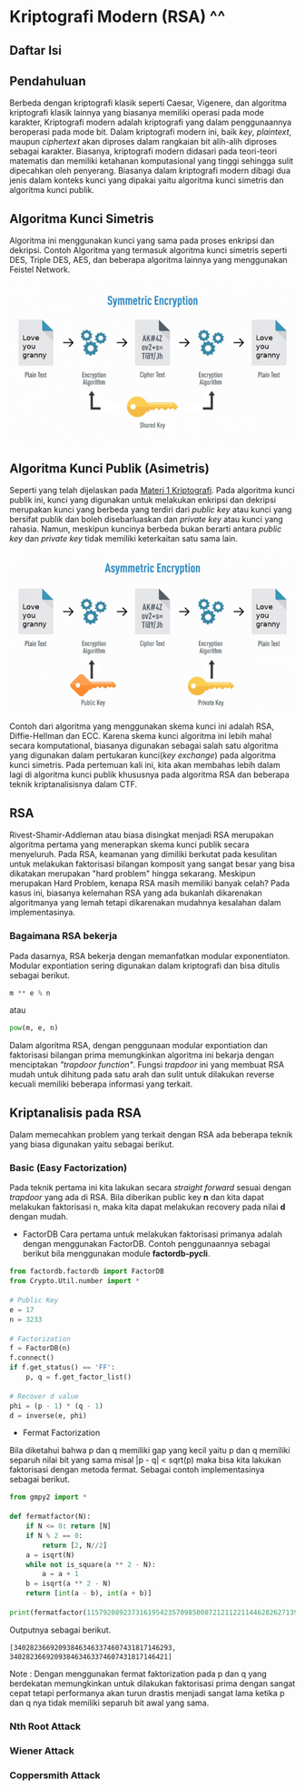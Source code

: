 # Kriptografi Modern (RSA) ^^

## **Daftar Isi**

## Pendahuluan

Berbeda dengan kriptografi klasik seperti Caesar, Vigenere, dan algoritma kriptografi klasik lainnya yang biasanya memiliki operasi pada mode karakter, Kriptografi modern adalah kriptografi yang dalam penggunaannya beroperasi pada mode bit. Dalam kriptografi modern ini, baik *key*, *plaintext*, maupun *ciphertext* akan diproses dalam rangkaian bit alih-alih diproses sebagai karakter. Biasanya, kriptografi modern didasari pada teori-teori matematis dan memiliki ketahanan komputasional yang tinggi sehingga sulit dipecahkan oleh penyerang. Biasanya dalam kriptografi modern dibagi dua jenis dalam konteks kunci yang dipakai yaitu algoritma kunci simetris dan algoritma kunci publik.

## Algoritma Kunci Simetris

Algoritma ini menggunakan kunci yang sama pada proses enkripsi dan dekripsi. Contoh Algoritma yang termasuk algoritma kunci simetris seperti DES, Triple DES, AES, dan beberapa algoritma lainnya yang menggunakan Feistel Network.

![kunci-simetris](./resource/kunci-simetris.png)

## Algoritma Kunci Publik (Asimetris)

Seperti yang telah dijelaskan pada [Materi 1 Kriptografi](../../Pertemuan%201/Materi1-Kriptografi/Readme.md). Pada algoritma kunci publik ini, kunci yang digunakan untuk melakukan enkripsi dan dekripsi merupakan kunci yang berbeda yang terdiri dari *public key* atau kunci yang bersifat publik dan boleh disebarluaskan dan *private key* atau kunci yang rahasia. Namun, meskipun kuncinya berbeda bukan berarti antara *public key* dan *private key* tidak memiliki keterkaitan satu sama lain.

![kunci-asimetris](./resource/kunci-asimetris.png)

Contoh dari algoritma yang menggunakan skema kunci ini adalah RSA, Diffie-Hellman dan ECC. Karena skema kunci algoritma ini lebih mahal secara komputational, biasanya digunakan sebagai salah satu algoritma yang digunakan dalam pertukaran kunci(*key exchange*) pada algoritma kunci simetris. Pada pertemuan kali ini, kita akan membahas lebih dalam lagi di algoritma kunci publik khususnya pada algoritma RSA dan beberapa teknik kriptanalisisnya dalam CTF.

## RSA

Rivest-Shamir-Addleman atau biasa disingkat menjadi RSA merupakan algoritma pertama yang menerapkan skema kunci publik secara menyeluruh. Pada RSA, keamanan yang dimiliki berkutat pada kesulitan untuk melakukan faktorisasi bilangan komposit yang sangat besar yang bisa dikatakan merupakan "hard problem" hingga sekarang. Meskipun merupakan Hard Problem, kenapa RSA masih memiliki banyak celah? Pada kasus ini, biasanya kelemahan RSA yang ada bukanlah dikarenakan algoritmanya yang lemah tetapi dikarenakan mudahnya kesalahan dalam implementasinya.

### Bagaimana RSA bekerja

Pada dasarnya, RSA bekerja dengan memanfatkan modular exponentiaton. Modular expontiation sering digunakan dalam kriptografi dan bisa ditulis sebagai berikut.

```python
m ** e % n
```

atau

```python
pow(m, e, n)
```

Dalam algoritma RSA, dengan penggunaan modular expontiation dan faktorisasi bilangan prima memungkinkan algoritma ini bekarja dengan menciptakan *"trapdoor function"*. Fungsi *trapdoor* ini yang membuat RSA mudah untuk dihitung pada satu arah dan sulit untuk dilakukan reverse kecuali memiliki beberapa informasi yang terkait.

## Kriptanalisis pada RSA

Dalam memecahkan problem yang terkait dengan RSA ada beberapa teknik yang biasa digunakan yaitu sebagai berikut.

### Basic (Easy Factorization)

Pada teknik pertama ini kita lakukan secara *straight forward* sesuai dengan *trapdoor* yang ada di RSA. Bila diberikan public key **n** dan kita dapat melakukan faktorisasi n, maka kita dapat melakukan recovery pada nilai **d** dengan mudah.

- FactorDB
Cara pertama untuk melakukan faktorisasi primanya adalah dengan menggunakan FactorDB. Contoh penggunaannya sebagai berikut bila menggunakan module **factordb-pycli**.

```python
from factordb.factordb import FactorDB
from Crypto.Util.number import *

# Public Key
e = 17
n = 3233

# Factorization
f = FactorDB(n)
f.connect()
if f.get_status() == 'FF':
    p, q = f.get_factor_list()

# Recover d value
phi = (p - 1) * (q - 1)
d = inverse(e, phi)
```

- Fermat Factorization

Bila diketahui bahwa p dan q memiliki gap yang kecil yaitu p dan q memiliki separuh nilai bit yang sama misal |p - q| < sqrt(p) maka bisa kita lakukan faktorisasi dengan metoda fermat. Sebagai contoh implementasinya sebagai berikut.

```Python
from gmpy2 import *

def fermatfactor(N):
    if N <= 0: return [N]
    if N % 2 == 0:
        return [2, N//2]
    a = isqrt(N)
    while not is_square(a ** 2 - N):
        a = a + 1
    b = isqrt(a ** 2 - N)
    return [int(a - b), int(a + b)]

print(fermatfactor(115792089237316195423570985008721211221144628262713908746538761285902758367353))
```

Outputnya sebagai berikut.

```STDOUT
[340282366920938463463374607431817146293, 340282366920938463463374607431817146421]
```

Note : Dengan menggunakan fermat faktorization pada p dan q yang berdekatan memungkinkan untuk dilakukan faktorisasi prima dengan sangat cepat tetapi performanya akan turun drastis menjadi sangat lama ketika p dan q nya tidak memiliki separuh bit awal yang sama.

### Nth Root Attack

### Wiener Attack

### Coppersmith Attack 